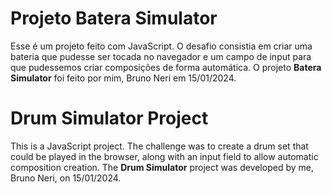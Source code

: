 # Projeto Batera Simulator
Esse é um projeto feito com JavaScript. O desafio consistia em criar uma bateria que pudesse ser tocada no navegador e um campo de input para que pudessemos criar composições de forma automática. O projeto **Batera Simulator** foi feito por mim, Bruno Neri em 15/01/2024. 



# Drum Simulator Project

This is a JavaScript project. The challenge was to create a drum set that could be played in the browser, along with an input field to allow automatic composition creation. The **Drum Simulator** project was developed by me, Bruno Neri, on 15/01/2024.